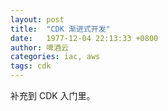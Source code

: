 ```yaml
---
layout: post
title:  "CDK 渐进式开发"
date:   1977-12-04 22:13:33 +0800
author: 啤酒云
categories: iac, aws
tags: cdk
---
```


补充到 CDK 入门里。
